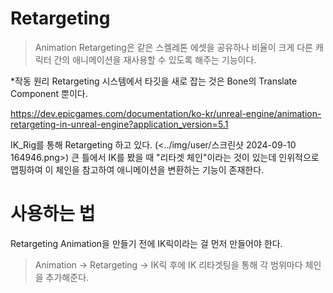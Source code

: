 # Retargeting

> Animation Retargeting은 같은 스켈레톤 에셋을 공유하나 비율이 크게 다른 캐릭터 간의 애니메이션을 재사용할 수 있도록 해주는 기능이다.

*작동 원리
Retargeting 시스템에서 타깃을 새로 잡는 것은 Bone의 Translate Component 뿐이다.

https://dev.epicgames.com/documentation/ko-kr/unreal-engine/animation-retargeting-in-unreal-engine?application_version=5.1

IK_Rig를 통해 Retargeting 하고 있다. 
(<../img/user/스크린샷 2024-09-10 164946.png>)
큰 틀에서 IK를 봤을 때 "리타겟 체인"이라는 것이 있는데 인위적으로 맵핑하여 이 체인을 참고하여 애니메이션을 변환하는 기능이 존재한다. 

# 사용하는 법
Retargeting Animation을 만들기 전에 IK릭이라는 걸 먼저 만들어야 한다.
> Animation -> Retargeting -> IK릭
후에 IK 리타겟팅을 통해 각 범위마다 체인을 추가해준다.